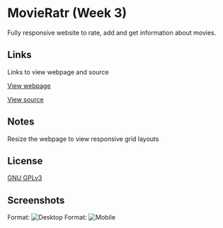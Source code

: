 # MovieRatr (Week 3)

Fully responsive website to rate, add and get information about movies.

## Links

Links to view webpage and source

[View webpage](https://movieratr-week-3.glitch.me)

[View source](https://glitch.com/edit/#!/movieratr-week-3)


## Notes

Resize the webpage to view responsive grid layouts

## License
[GNU GPLv3 ](https://choosealicense.com/licenses/gpl-3.0/)

## Screenshots

Format: ![Desktop](https://i.ibb.co/tqvYZjb/firefox-Hr-Lrq1e8-Oi.png)
Format: ![Mobile](https://i.ibb.co/pf8mpHz/firefox-ah-ZS9-Xhez-Z.png)
